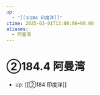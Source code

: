 ```yaml
---
up:
  - "[[②184 印度洋]]"
ctime: 2025-03-01T13:08:06+08:00
aliases:
  - 阿曼湾
---
```


# ②184.4 阿曼湾

- up: [[②184 印度洋]]
